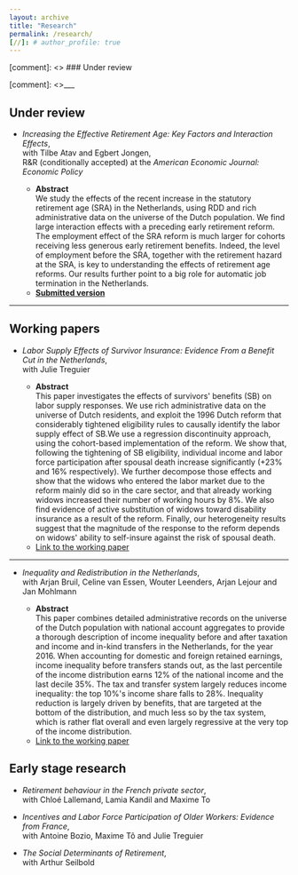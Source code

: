 ```yaml
---
layout: archive
title: "Research"
permalink: /research/
[//]: # author_profile: true
---
```



[comment]: <> ### Under review


[comment]: <>___


## Under review

- *Increasing the Effective Retirement Age: Key Factors and Interaction Effects*,  
with Tilbe Atav and Egbert Jongen,  
R&R (conditionally accepted)  at the *American Economic Journal: Economic Policy*


    - **Abstract**  
    We study the effects of the recent increase in the statutory retirement age (SRA) in the Netherlands, using RDD and rich administrative data on the universe of the Dutch population. We find large interaction effects with a preceding early retirement reform. The employment effect of the SRA reform is much larger for cohorts receiving less generous early retirement benefits. Indeed, the level of employment before the SRA, together with the retirement hazard at the SRA, is key to understanding the effects of retirement age reforms. Our results further point to a big role for automatic job termination in the Netherlands.
    - [**Submitted version**](https://www.dropbox.com/s/sdi78668wdsjgma/Atavetal2021WP.pdf?dl=0)

___


## Working papers


- *Labor Supply Effects of Survivor Insurance:  Evidence From a Benefit Cut in the Netherlands*,  
with Julie Treguier 

    - **Abstract**  
 This paper investigates the effects of survivors' benefits (SB) on labor supply responses. We use rich administrative data on the universe of Dutch residents, and exploit the 1996 Dutch reform that considerably tightened eligibility rules to  causally identify the labor supply effect of SB.We use a regression discontinuity approach, using the cohort-based implementation of the reform. We show that, following the tightening of SB eligibility, individual income and labor force participation after spousal death increase significantly (+23% and 16% respectively).  We further decompose those effects and show that the widows who entered the labor market due to the reform mainly did so in the care sector, and that already working widows increased their number of working hours by 8%. We also find evidence of active substitution of widows toward disability insurance as a result of the reform. Finally, our heterogeneity results suggest that the magnitude of the response to the reform depends on widows' ability to self-insure against the risk of spousal death.
    - [Link to the working paper](https://www.cpb.nl/sites/default/files/omnidownload/CPB-Discussion-Paper-437-Labor-Supply-Effects-of-Survivor-Insurance.pdf)

___

- *Inequality and Redistribution in the Netherlands*,  
with  Arjan Bruil, Celine van Essen, Wouter Leenders, Arjan Lejour and Jan Mohlmann

    - **Abstract**  
This paper combines detailed administrative records on the universe of the Dutch population with national account aggregates to provide a thorough description of income inequality before and after taxation and income and in-kind transfers in the Netherlands, for the year 2016.  When accounting for domestic and foreign retained earnings, income inequality before transfers stands out, as the last percentile of the income distribution earns 12% of the national income and the last decile 35%.  The tax and transfer system largely reduces income inequality:  the top 10%'s income share falls to 28%.  Inequality reduction is largely driven by benefits, that are targeted at the bottom of the distribution, and much less so by the tax system, which is rather flat overall and even largely regressive at the very top of the income distribution. 
    - [Link to the working paper](https://www.cpb.nl/sites/default/files/omnidownload/CPB-Discussion-Paper-436-Inequality-and-Redistribution-in-the-Netherlands.pdf)

 

## Early stage research

- *Retirement behaviour in the French private sector*,  
with Chloé Lallemand, Lamia Kandil and Maxime To

- *Incentives and Labor Force Participation of Older Workers: Evidence from France*,  
with Antoine Bozio, Maxime Tô and Julie Treguier  

- *The Social Determinants of Retirement*,  
with Arthur Seilbold


